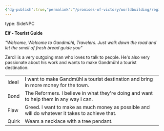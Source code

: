 ```yaml
---
{"dg-publish":true,"permalink":"/promises-of-victory/worldbuilding/regions/gandmuehl/zercil-berwood/","title":"Zercil Berwood","noteIcon":"SideNPC","created":"","updated":""}
---
```


type: SideNPC

**Elf - Tourist Guide**

_"Welcome, Welcome to Gandmühl, Travelers. Just walk down the road and let the smell of fresh bread guide you"_

Zercil is a very outgoing man who loves to talk to people. He's also very passionate about his work and wants to make Gandmühl a tourist destination.

|       |                                                                                                |
| -- | - |
| Ideal | I want to make Gandmühl a tourist destination and bring in more money for the town.            |
| Bond  | The Reformers. I believe in what they're doing and want to help them in any way I can.         |
| Flaw  | Greed. I want to make as much money as possible and will do whatever it takes to achieve that. |
| Quirk | Wears a necklace with a tree pendant.                                                          |

